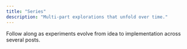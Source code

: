 ```yaml
---
title: "Series"
description: "Multi-part explorations that unfold over time."
---
```


Follow along as experiments evolve from idea to implementation across several posts.
